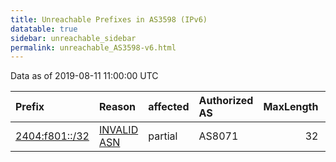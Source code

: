 ```yaml
---
title: Unreachable Prefixes in AS3598 (IPv6)
datatable: true
sidebar: unreachable_sidebar
permalink: unreachable_AS3598-v6.html
---
```


Data as of 2019-08-11 11:00:00 UTC


<div class="datatable-begin"></div>

| Prefix                                                 | Reason                                                                                               | affected   | Authorized AS   |   MaxLength | Anchor                                       |   unreachable /48s |
|:-------------------------------------------------------|:-----------------------------------------------------------------------------------------------------|:-----------|:----------------|------------:|:---------------------------------------------|-------------------:|
| [2404:f801::/32](https://stat.ripe.net/2404:f801::/32) | [INVALID ASN](https://rpki-validator.ripe.net/announcement-preview?asn=AS3598&prefix=2404:f801::/32) | partial    | AS8071          |          32 | [APNIC](unreachable_APNIC_RPKI_Root-v6.html) |              65536 |

<div class="datatable-end"></div>